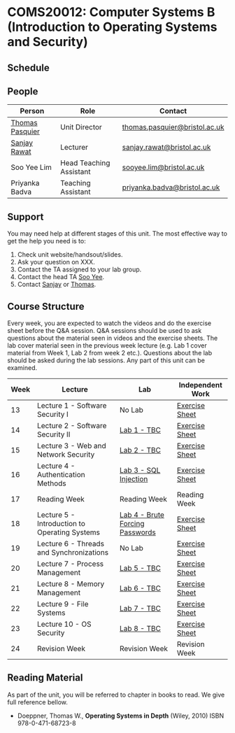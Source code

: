 # COMS20012: Computer Systems B (Introduction to Operating Systems and Security)

## Schedule

## People

| Person          | Role               | Contact                                                               |
|-----------------|--------------------|-----------------------------------------------------------------------|
| [Thomas Pasquier](https://tfjmp.org/) | Unit Director           | [thomas.pasquier@bristol.ac.uk](mailto:thomas.pasquier@bristol.ac.uk) |
| [Sanjay Rawat](https://research-information.bris.ac.uk/en/persons/sanjay-rawat)    | Lecturer      | [sanjay.rawat@bristol.ac.uk](mailto:sanjay.rawat@bristol.ac.uk)       |
| Soo Yee Lim     | Head Teaching Assistant | [sooyee.lim@bristol.ac.uk](mailto:sooyee.lim@bristol.ac.uk)           |
| Priyanka Badva  | Teaching Assistant | [priyanka.badva@bristol.ac.uk](mailto:priyanka.badva@bristol.ac.uk)   |

## Support

You may need help at different stages of this unit.
The most effective way to get the help you need is to:

1. Check unit website/handsout/slides.
2. Ask your question on XXX.
3. Contact the TA assigned to your lab group.
4. Contact the head TA [Soo Yee](mailto:sooyee.lim@bristol.ac.uk).
5. Contact [Sanjay](mailto:sanjay.rawat@bristol.ac.uk) or [Thomas](mailto:thomas.pasquier@bristol.ac.uk).

## Course Structure

Every week, you are expected to watch the videos and do the exercise sheet before the Q&A session.
Q&A sessions should be used to ask questions about the material seen in videos and the exercise sheets.
The lab cover material seen in the previous week lecture (e.g. Lab 1 cover material from Week 1, Lab 2 from week 2 etc.).
Questions about the lab should be asked during the lab sessions.
Any part of this unit can be examined.

| Week | Lecture      | Lab          | Independent Work           |
|------|--------------|--------------|----------------------------|
| 13   | Lecture 1 - Software Security I      | No Lab | [Exercise Sheet](exercises/EXERCISES1.md) |
| 14   | Lecture 2 - Software Security II     | [Lab 1 - TBC](labs/LAB1.md)  | [Exercise Sheet](exercises/EXERCISES2.md) |
| 15   | Lecture 3 - Web and Network Security | [Lab 2 - TBC](labs/LAB2.md)  | [Exercise Sheet](exercises/EXERCISES3.md) |
| 16   | Lecture 4 - Authentication Methods   | [Lab 3 - SQL Injection](labs/LAB3.md)  | [Exercise Sheet](exercises/EXERCISES4.md) |
| 17  | Reading Week | Reading Week  | Reading Week |
| 18   | Lecture 5 - Introduction to Operating Systems | [Lab 4 - Brute Forcing Passwords](labs/LAB4.md)  | [Exercise Sheet](exercises/EXERCISES5.md) |
| 19   | Lecture 6 - Threads and Synchronizations      | No Lab  | [Exercise Sheet](exercises/EXERCISES6.md) |
| 20   | Lecture 7 - Process Management                | [Lab 5 - TBC](labs/LAB5.md)  | [Exercise Sheet](exercises/EXERCISES7.md) |
| 21   | Lecture 8 - Memory Management                 | [Lab 6 - TBC](labs/LAB6.md)  | [Exercise Sheet](exercises/EXERCISES8.md) |
| 22   | Lecture 9 - File Systems                      | [Lab 7 - TBC](labs/LAB7.md)  | [Exercise Sheet](exercises/EXERCISES9.md) |
| 23   | Lecture 10 - OS Security                      | [Lab 8 - TBC](labs/LAB8.md)  | [Exercise Sheet](exercises/EXERCISES10.md) |
| 24   | Revision Week                      | Revision Week   | Revision Week  |

## Reading Material

As part of the unit, you will be referred to chapter in books to read.
We give full reference bellow.

- Doeppner, Thomas W., **Operating Systems in Depth** (Wiley, 2010) ISBN 978-0-471-68723-8
